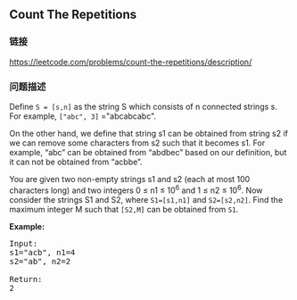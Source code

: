 ## Count The Repetitions  
### 链接  
https://leetcode.com/problems/count-the-repetitions/description/  
### 问题描述
Define `S = [s,n]` as the string S which consists of n connected strings s. For example, `["abc", 3]` ="abcabcabc". 

On the other hand, we define that string s1 can be obtained from string s2 if we can remove some characters from s2 such that it becomes s1. For example, “abc”  can be obtained from “abdbec” based on our definition, but it can not be obtained from “acbbe”.

You are given two non-empty strings s1 and s2 (each at most 100 characters long) and two integers 0 &le; n1 &le; 10<sup>6</sup> and 1 &le; n2 &le; 10<sup>6</sup>. Now consider the strings S1 and S2, where `S1=[s1,n1]` and `S2=[s2,n2]`. Find the maximum integer M such that `[S2,M]` can be obtained from `S1`.

**Example:**
<pre>
Input:
s1="acb", n1=4
s2="ab", n2=2

Return:
2
</pre>

